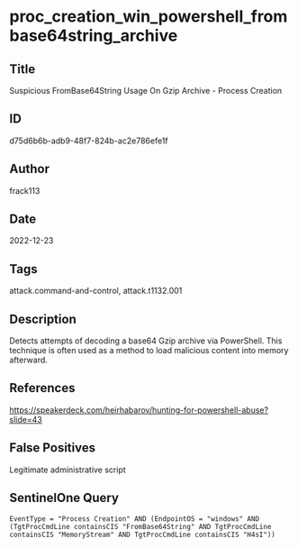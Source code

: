 # proc_creation_win_powershell_frombase64string_archive

## Title
Suspicious FromBase64String Usage On Gzip Archive - Process Creation

## ID
d75d6b6b-adb9-48f7-824b-ac2e786efe1f

## Author
frack113

## Date
2022-12-23

## Tags
attack.command-and-control, attack.t1132.001

## Description
Detects attempts of decoding a base64 Gzip archive via PowerShell. This technique is often used as a method to load malicious content into memory afterward.

## References
https://speakerdeck.com/heirhabarov/hunting-for-powershell-abuse?slide=43

## False Positives
Legitimate administrative script

## SentinelOne Query
```
EventType = "Process Creation" AND (EndpointOS = "windows" AND (TgtProcCmdLine containsCIS "FromBase64String" AND TgtProcCmdLine containsCIS "MemoryStream" AND TgtProcCmdLine containsCIS "H4sI"))

```